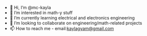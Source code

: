 - 👋 Hi, I’m @mc-kayla
- 👀 I’m interested in math-y stuff
- 🌱 I’m currently learning electrical and electronics engineering
- 💞️ I’m looking to collaborate on engineering/math-related projects
- 📫 How to reach me - email:kaylagyam@gmail.com

<!---
mc-kayla/mc-kayla is a ✨ special ✨ repository because its `README.md` (this file) appears on your GitHub profile.
You can click the Preview link to take a look at your changes.
--->
